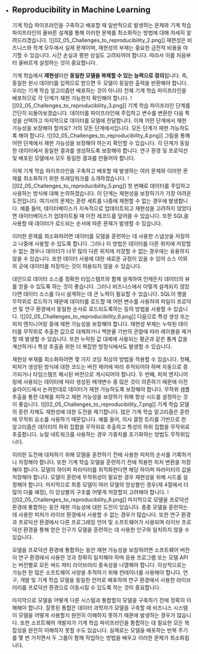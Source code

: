 - ## Reproducibility in Machine Learning
	기계 학습 파이프라인을 구축하고 배포할 때 일반적으로 발생하는 문제와 기계 학습 파이프라인의 올바른 설계를 통해 이러한 문제를 최소화하는 방법에 대해 자세히 알려드리겠습니다.
	![[02_05_Challenges_to_reproducibility_2.png]]
	재현성은 비즈니스와 학계 모두에서 실제 문제이며, 재현성의 부재는 중요한 금전적 비용을 야기할 수 있습니다. 시간 손실과 평판 상실도 고려되어야 합니다. 따라서 이를 처음부터 올바르게 설정하는 것이 중요합니다.
	
	기계 학습에서 **재현성**이란 **동일한 모델을 복제할 수 있는 능력으로 정의**됩니다. 즉, 동일한 원시 데이터를 입력으로 받으면 두 모델이 동일한 출력을 반환해야 합니다. 우리는 기계 학습 알고리즘만 배포하는 것이 아니라 전체 기계 학습 파이프라인을 배포하므로 각 단계가 재현 가능한지 확인해야 합니다.
	![[02_05_Challenges_to_reproducibility_3.png]]
	기계 학습 파이프라인 단계를 간단히 되돌아보겠습니다. 데이터를 파이프라인에 주입하고 변수를 변환한 다음 특성을 선택하고 마지막으로 데이터를 모델에 전달합니다. 이제 어떤 단계에서 재현 가능성을 보장해야 할까요? 거의 모든 단계에서입니다. 모든 단계가 재현 가능하도록 해야 합니다.
	![[02_05_Challenges_to_reproducibility_4.png]]
	그림을 통해 어떤 단계에서 재현 가능성을 보장해야 하는지 확인할 수 있습니다. 각 단계가 동일한 데이터에서 동일한 결과를 생성하도록 보장해야 합니다. 연구 환경 및 프로덕션 및 배포된 모델에서 모두 동일한 결과를 만들어야 합니다.
	
	이제 기계 학습 파이프라인을 구축하고 배포할 때 발생하는 여러 문제와 이러한 문제를 최소화하기 위한 프레임워크를 소개하겠습니다.
	![[02_05_Challenges_to_reproducibility_5.png]]
	첫 번째로 데이터를 주입하고 사용하는 방식에 대해 논의하겠습니다. 이 단계는 재현성을 보장하기가 가장 어려운 도전입니다. 여기서의 문제는 훈련 세트를 나중에 재현할 수 없는 경우에 발생합니다. 예를 들어, 데이터베이스가 지속적으로 업데이트되고 재현성을 고려하지 않았다면 데이터베이스가 업데이트될 때 이전 레코드를 덮어쓸 수 있습니다. 또한 SQL을 사용할 때 데이터가 로드되는 순서에 따른 문제가 발생할 수 있습니다.
	
	이러한 문제를 최소화하려면 데이터를 모델을 훈련하는 데 사용한 스냅샷을 저장하고 나중에 사용할 수 있도록 합니다. 그러나 이 방법은 데이터를 다른 위치에 저장할 수 없는 경우나 데이터가 너무 많아 다른 위치에 저장할 수 없는 경우에는 유용하지 않을 수 있습니다. 또한 데이터 사용에 대한 새로운 규정이 있을 수 있어 소스 이외의 곳에 데이터를 저장하는 것이 허용되지 않을 수 있습니다.
	
	대안으로 데이터 소스를 정확한 타임스탬프와 함께 설계하여 언제든지 데이터의 뷰를 얻을 수 있도록 하는 것이 좋습니다. 그러나 비즈니스에서 이렇게 설계되지 않았다면 데이터 소스를 다시 설계하는 데 큰 노력이 필요할 수 있습니다. SQL이 행을 무작위로 로드하기 때문에 데이터를 로드할 때 어떤 변수를 사용하여 파일이 프로덕션 및 연구 환경에서 동일한 순서로 로드되도록하는 등의 방법을 사용할 수 있습니다.
	![[02_05_Challenges_to_reproducibility_6.png]]
	다음으로 특성 생성 또는 피처 엔지니어링 중에 재현 가능성을 보장해야 합니다. 재현성 부재는 누락된 데이터를 무작위로 추출한 값으로 대체하거나 백분율 기반의 관찰에 따라 레이블을 제거할 때 발생할 수 있습니다. 또한 누락된 값 대체에 사용되는 평균과 같은 통계 값을 계산하거나 특성 추출을 위한 더 복잡한 방정식에서도 발생할 수 있습니다.
	
	재현성 부재를 최소화하려면 몇 가지 코딩 최상의 방법을 적용할 수 있습니다. 첫째, 피처가 생성된 방식에 대한 코드는 버전 제어에 따라 추적되어야 하며 자동으로 증가되거나 타임스탬프 해시된 버전으로 게시되어야 합니다. 두 번째, 피처 엔지니어링에 사용되는 데이터에 따라 생성된 매개변수 중 많은 것이 의존하기 때문에 이전 슬라이드에서 논의한대로 데이터가 재현 가능하도록 보장해야 합니다. 무작위 샘플 추출을 통한 대체를 피하고 재현 가능성을 보장하기 위해 항상 시드를 설정하는 것이 좋습니다.
	![[02_05_Challenges_to_reproducibility_7.png]]
	기계 학습 모델의 훈련 자체도 재현성에 대한 도전을 제기합니다. 많은 기계 학습 알고리즘은 훈련에 무작위 요소를 사용하기 때문입니다. 예를 들어, 의사 결정 트리를 기반으로 한 알고리즘은 데이터의 하위 집합을 무작위로 추출하고 특성의 하위 집합을 무작위로 추출합니다. 뉴럴 네트워크를 사용하는 경우 가중치를 초기화하는 방법도 무작위입니다.
	
	이러한 도전에 대처하기 위해 모델을 훈련하기 전에 사용한 피처의 순서를 기록하거나 저장해야 합니다. 또한 기계 학습 모델을 훈련하기 전에 적용한 피처 변환을 저장해야 합니다. 모델의 하이퍼 파라미터를 최적화한다면 해당 하이퍼 파라미터의 값을 저장해야 합니다. 모델이 훈련에 무작위성이 필요한 경우 재현성을 위해 시드를 설정해야 합니다. 마지막으로 최종 모델이 여러 모델의 앙상블인 경우(제 4절에서 더 많이 다룰 예정), 이 앙상블의 구조를 어떻게 저장할지 고려해야 합니다.
	![[02_05_Challenges_to_reproducibility_8.png]]
	마지막으로 모델을 프로덕션 환경에 통합하는 동안 재현 가능성에 대한 도전이 있습니다. 종종 모델을 훈련하는 데 사용한 피처가 라이브 환경에서 사용할 수 없는 경우가 많습니다. 또한 연구 환경과 프로덕션 환경에서 다른 프로그래밍 언어 및 소프트웨어가 사용되며 라이브 프로덕션 환경을 통해 얻은 인구가 모델을 훈련하는 데 사용한 인구와 일치하지 않을 수 있습니다.
	
	모델을 프로덕션 환경에 통합하는 동안 재현 가능성을 보장하려면 소프트웨어 버전이 연구 환경에서 사용한 것과 정확히 일치해야 하며 응용 프로그램 또는 모델 API는 버전별로 모든 써드 파티 라이브러리 종속성을 나열해야 합니다. 이상적으로는 가능한 한 많은 소프트웨어 사양을 추적하기 위해 컨테이너를 사용해야 합니다. 연구, 개발 및 기계 학습 모델을 동일한 언어로 배포하여 연구 환경에서 사용한 라이브러리를 프로덕션 환경으로 이동시킬 수 있도록 하는 것이 중요합니다.
	
	마지막으로 모델을 어떻게 다른 시스템과 통합할지 모델을 구축하기 전에 정확히 이해해야 합니다. 잘못된 통합은 데이터 과학자가 모델을 구축할 때 비즈니스 시스템이 모델을 어떻게 사용할지 완전히 이해하지 못하기 때문에 발생하는 경우가 많습니다. 또한 소프트웨어 개발자가 기계 학습 파이프라인을 통합하는 데 필요한 모든 복잡성을 완전히 이해하지 못할 수도 있습니다. 실제로는 모델을 배포하는 반복 주기를 몇 번 거치면서 두 그룹이 함께 작업하는 방법을 배우고 이러한 문제가 최소화됩니다.